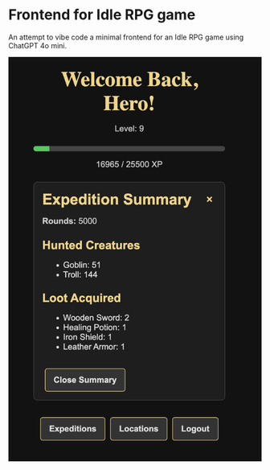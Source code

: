 # Frontend for Idle RPG game

An attempt to vibe code a minimal frontend for an Idle RPG game using ChatGPT 4o mini.

![Screen 1](./readme/image.png)

